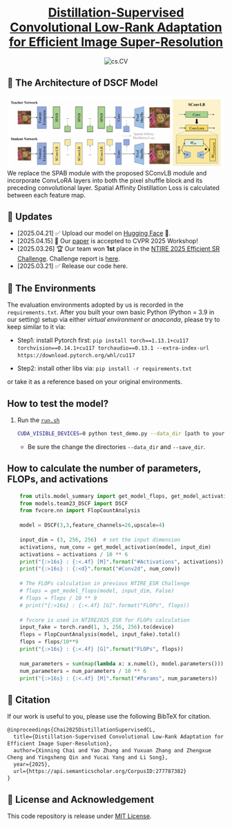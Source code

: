 <!--
 * @Author: Yaozzz666
 * @Date: 2025-03-21 13:49:25
 * @LastEditors: Yaozzz666
 * @LastEditTime: 2025-03-22 11:11:04
 * 
 * Copyright (c) 2025 by ${Yaozzz666}, All Rights Reserved. 
-->
 

<h1 align="center">
  <a href="https://arxiv.org/abs/2504.11271">
    Distillation-Supervised Convolutional Low-Rank Adaptation for Efficient Image Super-Resolution
  </a>
</h1>

<div align="center">
  <a href="https://arxiv.org/abs/2504.11271" style="text-decoration:none;">
    <img src="https://img.shields.io/badge/cs.CV-2504.11271-%23B22222" alt="cs.CV">
  </a>
</div>



## 📖 The Architecture of DSCF Model
<div align=center>
<img src="https://github.com/Yaozzz666/DSCF-SR/blob/main/figs/DSCF_arch_new.png" width="1000px"/> 
</div>
We replace the SPAB module with the proposed SConvLB module and incorporate
ConvLoRA layers into both the pixel shuffle block and its preceding convolutional layer. Spatial Affinity Distillation Loss is calculated
between each feature map.

## 🚀 Updates
* [2025.04.21] ✅ Upload our model on [Hugging Face](https://huggingface.co/sssefe/DSCLoRA) 🤗.
* [2025.04.15] 🎉 Our [paper](https://arxiv.org/abs/2504.11271) is accepted to CVPR 2025 Workshop!
* [2025.03.26] 🏆 Our team won **1st** place in the [NTIRE 2025 Efficient SR Challenge](https://cvlai.net/ntire/2025/). Challenge report is [here](https://arxiv.org/abs/2504.10686).
* [2025.03.21] ✅ Release our code here.
## 🔧 The Environments

The evaluation environments adopted by us is recorded in the `requirements.txt`. After you built your own basic Python (Python = 3.9 in our setting) setup via either *virtual environment* or *anaconda*, please try to keep similar to it via:

- Step1: install Pytorch first:
`pip install torch==1.13.1+cu117 torchvision==0.14.1+cu117 torchaudio==0.13.1 --extra-index-url https://download.pytorch.org/whl/cu117`

- Step2: install other libs via:
```pip install -r requirements.txt```

or take it as a reference based on your original environments.

## How to test the model?
1. Run the [`run.sh`](./run.sh)
    ```bash
    CUDA_VISIBLE_DEVICES=0 python test_demo.py --data_dir [path to your data dir] --save_dir [path to your save dir] --model_id 23
    ```
    - Be sure the change the directories `--data_dir` and `--save_dir`.

## How to calculate the number of parameters, FLOPs, and activations

```python
    from utils.model_summary import get_model_flops, get_model_activation
    from models.team23_DSCF import DSCF
    from fvcore.nn import FlopCountAnalysis

    model = DSCF(3,3,feature_channels=26,upscale=4)
    
    input_dim = (3, 256, 256)  # set the input dimension
    activations, num_conv = get_model_activation(model, input_dim)
    activations = activations / 10 ** 6
    print("{:>16s} : {:<.4f} [M]".format("#Activations", activations))
    print("{:>16s} : {:<d}".format("#Conv2d", num_conv))

    # The FLOPs calculation in previous NTIRE_ESR Challenge
    # flops = get_model_flops(model, input_dim, False)
    # flops = flops / 10 ** 9
    # print("{:>16s} : {:<.4f} [G]".format("FLOPs", flops))

    # fvcore is used in NTIRE2025_ESR for FLOPs calculation
    input_fake = torch.rand(1, 3, 256, 256).to(device)
    flops = FlopCountAnalysis(model, input_fake).total()
    flops = flops/10**9
    print("{:>16s} : {:<.4f} [G]".format("FLOPs", flops))

    num_parameters = sum(map(lambda x: x.numel(), model.parameters()))
    num_parameters = num_parameters / 10 ** 6
    print("{:>16s} : {:<.4f} [M]".format("#Params", num_parameters))
```

## 🥰 Citation
If our work is useful to you, please use the following BibTeX for citation.

```
@inproceedings{Chai2025DistillationSupervisedCL,
  title={Distillation-Supervised Convolutional Low-Rank Adaptation for Efficient Image Super-Resolution},
  author={Xinning Chai and Yao Zhang and Yuxuan Zhang and Zhengxue Cheng and Yingsheng Qin and Yucai Yang and Li Song},
  year={2025},
  url={https://api.semanticscholar.org/CorpusID:277787382}
}
```

## 📜 License and Acknowledgement
This code repository is release under [MIT License](LICENSE). 

